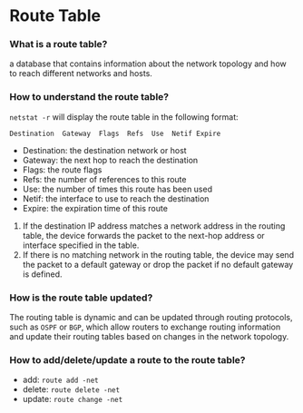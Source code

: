 # Route Table
### What is a route table?
a database that contains information about the network topology and how to reach different networks and hosts.  
### How to understand the route table?
`netstat -r` will display the route table in the following format:
```
Destination  Gateway  Flags  Refs  Use  Netif Expire
```
* Destination: the destination network or host
* Gateway: the next hop to reach the destination
* Flags: the route flags
* Refs: the number of references to this route
* Use: the number of times this route has been used
* Netif: the interface to use to reach the destination
* Expire: the expiration time of this route

1. If the destination IP address matches a network address in the routing table, the device forwards the packet to the next-hop address or interface specified in the table.   
2. If there is no matching network in the routing table, the device may send the packet to a default gateway or drop the packet if no default gateway is defined.
### How is the route table updated?
The routing table is dynamic and can be updated through routing protocols, such as `OSPF` or `BGP`, which allow routers to exchange routing information and update their routing tables based on changes in the network topology.
### How to add/delete/update a route to the route table?
* add: `route add -net`
* delete: `route delete -net`
* update: `route change -net`
